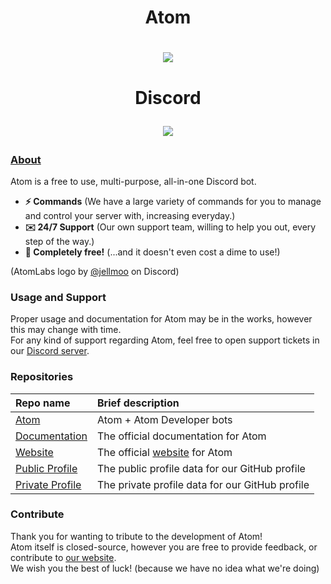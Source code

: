 <!-- ## <img align="left" src="/assets/images/atomgg.png"> userandaname -->

<!-- # ill update this with more in a sec -->

<!-- [![Discord Presence](https://lanyard.cnrad.dev/api/823939421686071386)](https://discord.com/users/823939421686071386) -->

<!--
**userandaname/userandaname** is a ✨ _special_ ✨ repository because its `README.md` (this file) appears on your GitHub profile.

Here are some ideas to get you started:

- 🔭 I’m currently working on ...
- 🌱 I’m currently learning ...
- 👯 I’m looking to collaborate on ...
- 🤔 I’m looking for help with ...
- 💬 Ask me about ...
- 📫 How to reach me: ...
- 😄 Pronouns: ...
- ⚡ Fun fact: ...
-->

<!-- <p align="center">
  <img width="100" src="https://raw.githubusercontent.com/AtomLabss/.github/main/assets/images/atomgg.png?s=200&v=4" />
</p> -->

<h1 align="center">Atom</h1>

<h1 align="center">
    <p align="center">
        <a href="https://discord.gg/HnYfxmvrHJ">
            <img src="https://komarev.com/ghpvc/?username=userandaname" />
        </a>
        <!-- <img src="https://img.shields.io/static/v1?label=status&message=beta&color=blue">
        <img src="https://img.shields.io/badge/servers-50+-orange">
        <img src="https://img.shields.io/badge/users-76,000+-red"> -->
    </p>
</h1>

<h1 align="center">Discord
    <br>
    <p align="center">
        <a href="https://discord.com/users/823939421686071386">
            <img src="https://lanyard.cnrad.dev/api/823939421686071386" />
        </a>
    </p>
</h1>

### [About](https://atomgg.ddns.net/)

Atom is a free to use, multi-purpose, all-in-one Discord bot.

* **⚡ Commands** (We have a large variety of commands for you to manage and control your server with, increasing everyday.)
* **✉️ 24/7 Support** (Our own support team, willing to help you out, every step of the way.)
* **💸 Completely free!** (...and it doesn't even cost a dime to use!)

(AtomLabs logo by [@jellmoo](https://discord.com/users/1238982313040412693) on Discord)

### Usage and Support

Proper usage and documentation for Atom may be in the works, however this may change with time. <br />
For any kind of support regarding Atom, feel free to open support tickets in our [Discord server](https://discord.gg/HnYfxmvrHJ).

### Repositories

| Repo name | Brief description |
| :--- | :--- |
| [Atom](https://github.com/atomlabss/atom) | Atom + Atom Developer bots |
| [Documentation](https://github.com/atomlabss/atom-docs) | The official documentation for Atom |
| [Website](https://github.com/atomlabss/atomweb) | The official [website](https://atomgg.ddns.net) for Atom |
| [Public Profile](https://github.com/atomlabss/.github) | The public profile data for our GitHub profile |
| [Private Profile](https://github.com/atomlabss/.github-private) | The private profile data for our GitHub profile |

### Contribute

Thank you for wanting to tribute to the development of Atom! <br />
Atom itself is closed-source, however you are free to provide feedback, or contribute to [our website](https://github.com/atomlabss/atomweb). <br />
We wish you the best of luck! (because we have no idea what we're doing)